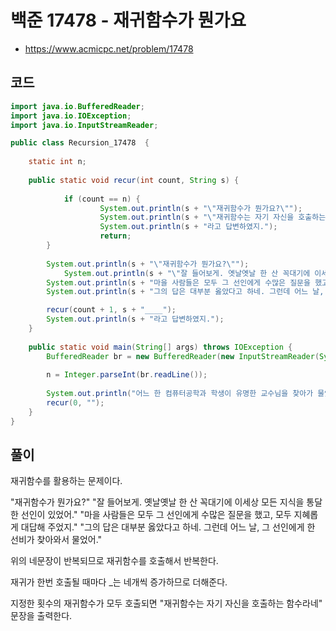 # 백준 17478 - 재귀함수가 뭔가요
- https://www.acmicpc.net/problem/17478

## 코드
```java
import java.io.BufferedReader;
import java.io.IOException;
import java.io.InputStreamReader;

public class Recursion_17478  {
	
	static int n;
	
	public static void recur(int count, String s) {
	
        	if (count == n) {
            		System.out.println(s + "\"재귀함수가 뭔가요?\"");
            		System.out.println(s + "\"재귀함수는 자기 자신을 호출하는 함수라네\"");
            		System.out.println(s + "라고 답변하였지.");
            		return;
		}
		
		System.out.println(s + "\"재귀함수가 뭔가요?\"");
        	System.out.println(s + "\"잘 들어보게. 옛날옛날 한 산 꼭대기에 이세상 모든 지식을 통달한 선인이 있었어.");
		System.out.println(s + "마을 사람들은 모두 그 선인에게 수많은 질문을 했고, 모두 지혜롭게 대답해 주었지.");
		System.out.println(s + "그의 답은 대부분 옳았다고 하네. 그런데 어느 날, 그 선인에게 한 선비가 찾아와서 물었어.\"");

		recur(count + 1, s + "____");
		System.out.println(s + "라고 답변하였지.");
	}
	
	public static void main(String[] args) throws IOException {
		BufferedReader br = new BufferedReader(new InputStreamReader(System.in));
		
		n = Integer.parseInt(br.readLine());
		
		System.out.println("어느 한 컴퓨터공학과 학생이 유명한 교수님을 찾아가 물었다.");
		recur(0, "");
	}
}
```

## 풀이
재귀함수를 활용하는 문제이다.

"재귀함수가 뭔가요?" "잘 들어보게. 옛날옛날 한 산 꼭대기에 이세상 모든 지식을 통달한 선인이 있었어."
"마을 사람들은 모두 그 선인에게 수많은 질문을 했고, 모두 지혜롭게 대답해 주었지."
"그의 답은 대부분 옳았다고 하네. 그런데 어느 날, 그 선인에게 한 선비가 찾아와서 물었어."

위의 네문장이 반복되므로 재귀함수를 호출해서 반복한다.

재귀가 한번 호출될 때마다 _는 네개씩 증가하므로 더해준다.

지정한 횟수의 재귀함수가 모두 호출되면 "재귀함수는 자기 자신을 호출하는 함수라네" 문장을 출력한다.

